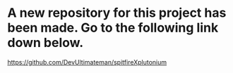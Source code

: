 # A new repository for this project has been made. Go to the following link down below.
https://github.com/DevUltimateman/spitfireXplutonium


